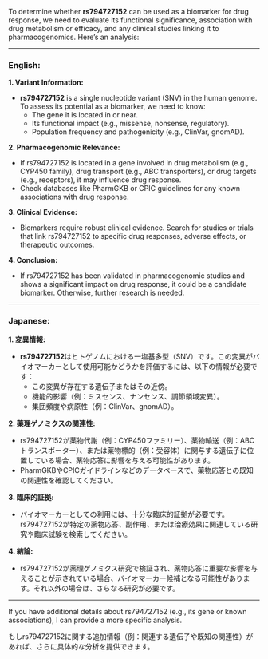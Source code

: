 To determine whether **rs794727152** can be used as a biomarker for drug response, we need to evaluate its functional significance, association with drug metabolism or efficacy, and any clinical studies linking it to pharmacogenomics. Here’s an analysis:

---

### English:
**1. Variant Information:**
   - **rs794727152** is a single nucleotide variant (SNV) in the human genome. To assess its potential as a biomarker, we need to know:
     - The gene it is located in or near.
     - Its functional impact (e.g., missense, nonsense, regulatory).
     - Population frequency and pathogenicity (e.g., ClinVar, gnomAD).

**2. Pharmacogenomic Relevance:**
   - If rs794727152 is located in a gene involved in drug metabolism (e.g., CYP450 family), drug transport (e.g., ABC transporters), or drug targets (e.g., receptors), it may influence drug response.
   - Check databases like PharmGKB or CPIC guidelines for any known associations with drug response.

**3. Clinical Evidence:**
   - Biomarkers require robust clinical evidence. Search for studies or trials that link rs794727152 to specific drug responses, adverse effects, or therapeutic outcomes.

**4. Conclusion:**
   - If rs794727152 has been validated in pharmacogenomic studies and shows a significant impact on drug response, it could be a candidate biomarker. Otherwise, further research is needed.

---

### Japanese:
**1. 変異情報:**
   - **rs794727152**はヒトゲノムにおける一塩基多型（SNV）です。この変異がバイオマーカーとして使用可能かどうかを評価するには、以下の情報が必要です：
     - この変異が存在する遺伝子またはその近傍。
     - 機能的影響（例：ミスセンス、ナンセンス、調節領域変異）。
     - 集団頻度や病原性（例：ClinVar、gnomAD）。

**2. 薬理ゲノミクスの関連性:**
   - rs794727152が薬物代謝（例：CYP450ファミリー）、薬物輸送（例：ABCトランスポーター）、または薬物標的（例：受容体）に関与する遺伝子に位置している場合、薬物応答に影響を与える可能性があります。
   - PharmGKBやCPICガイドラインなどのデータベースで、薬物応答との既知の関連性を確認してください。

**3. 臨床的証拠:**
   - バイオマーカーとしての利用には、十分な臨床的証拠が必要です。rs794727152が特定の薬物応答、副作用、または治療効果に関連している研究や臨床試験を検索してください。

**4. 結論:**
   - rs794727152が薬理ゲノミクス研究で検証され、薬物応答に重要な影響を与えることが示されている場合、バイオマーカー候補となる可能性があります。それ以外の場合は、さらなる研究が必要です。

---

If you have additional details about rs794727152 (e.g., its gene or known associations), I can provide a more specific analysis.

もしrs794727152に関する追加情報（例：関連する遺伝子や既知の関連性）があれば、さらに具体的な分析を提供できます。
